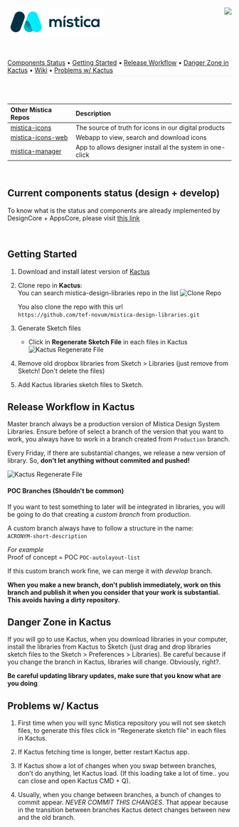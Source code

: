 <br>
<br>
<div align="left">
  <img height="64" alt="Mística Logo" src="https://raw.githubusercontent.com/Telefonica/mistica/master/img/misticaLogo.svg?token=ABTJE2KH3UGZ6T2XTIR5W7S67R4J4">
<img align="right" height="24" src="https://img.shields.io/badge/2.3.4-003245">
</div>
<br>
<br>
<p align="left" style="border-bottom: 1px solid #eaecef; padding-bottom: .3em;">
  <a href="#componentsStatus">Components Status</a> •
  <a href="#gettingStarted">Getting Started</a> •
  <a href="#releaseWorkflow">Release Workflow</a> •
  <a href="#dangerZone">Danger Zone in Kactus</a> •
  <a href="https://github.com/Telefonica/mistica-design-libraries/wiki">Wiki</a> •
  <a href="#problemsWithKactus">Problems w/ Kactus</a>
</p>
<br>
<br>

| Other Mística Repos | Description                                               |
| :------------------ | :-------------------------------------------------------- |
| [mistica-icons](https://github.com/Telefonica/mistica-icons)      | The source of truth for icons in our digital products |
| [mistica-icons-web](https://github.com/Telefonica/mistica-icons-web) | Webapp to view, search and download icons  |
| [mistica-manager](https://github.com/Telefonica/mistica-manager)     | App to allows designer install al the system in one-click  |

<br>

## Current components status (design + develop)  <a name="componentsStatus"></a>
To know what is the status and components are already implemented by DesignCore + AppsCore, please visit [this link](https://zpl.io/bJxDLDW)

<br>

## Getting Started <a name="gettingStarted"></a>

1. Download and install latest version of [Kactus](http://kactus.io)
2. Clone repo in **Kactus**:  
   You can search mistica-design-libraries repo in the list
   ![Clone Repo](https://i.imgur.com/iz45eLf.png)  

   You also clone the repo with this url  
   `https://github.com/tef-novum/mistica-design-libraries.git`  
3. Generate Sketch files
    + Click in **Regenerate Sketch File** in each files in Kactus
      ![Kactus Regenerate File](https://i.imgur.com/8WHdEmf.png)  
4. Remove old dropbox libraries from Sketch > Libraries (just remove from Sketch! Don't delete the files)
5. Add Kactus libraries sketch files to Sketch.



## Release Workflow in Kactus <a name="releaseWorkflow"></a>
Master branch always be a production version of Mística Design System Libraries. Ensure before of select a branch of the version that you want to work, you always have to work in a branch created from `Production` branch.

Every Friday, if there are substantial changes, we release a new version of library. So, **don't let anything without commited and pushed!**

![Kactus Regenerate File](https://i.imgur.com/frFVeUR.png)  


#### POC Branches (Shouldn't be common)
If you want to test something to later will be integrated in libraries, you will be going to do that creating a *custom branch* from production.  

A custom branch always have to follow a structure in the name:  
`ACRONYM-short-description`  

*For example*  
Proof of concept  = POC
`POC-autolayout-list`  

If this custom branch work fine, we can merge it with *develop* branch.  

**When you make a new branch, don't publish immediately, work on this branch and publish it when you consider that your work is substantial. This avoids having a dirty repository.**

## Danger Zone in Kactus <a name="dangerZone"></a>
If you will go to use Kactus, when you download libraries in your computer, install the libraries from Kactus to Sketch (just drag and drop libraries sketch files to the Sketch > Preferences > Libraries). Be careful because if you change the branch in Kactus, libraries will change. Obviously, right?.

**Be careful updating library updates, make sure that you know what are you doing**

## Problems w/ Kactus <a name="problemsWithKactus"></a>
1. First time when you will sync Mistica repository you will not see sketch files, to generate this files click in "Regenerate sketch file" in each files in Kactus.

2. If Kactus fetching time is longer, better restart Kactus app.

3. If Kactus show a lot of changes when you swap between branches, don't do anything, let Kactus load. (If this loading take a lot of time.. you can close and open Kactus CMD + Q).

4. Usually, when you change between branches, a bunch of changes to commit appear. *NEVER COMMIT THIS CHANGES*. That appear because in the transition between branches Kactus detect changes between new and the old branch.

<br>
